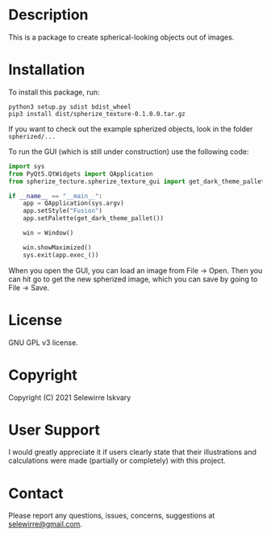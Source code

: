 [comment]: https://www.jetbrains.com/help/pycharm/markdown.html#code-blocks
[comment]: https://www.markdownguide.org/basic-syntax/
# Description
This is a package to create spherical-looking objects out of images.

# Installation
To install this package, run:

```
python3 setup.py sdist bdist_wheel
pip3 install dist/spherize_texture-0.1.0.0.tar.gz
```

If you want to check out the example spherized objects, look in the folder `spherized/...`

To run the GUI (which is still under construction) use the following code:

```python
import sys
from PyQt5.QtWidgets import QApplication
from spherize_tecture.spherize_texture_gui import get_dark_theme_pallet, Window

if __name__ == "__main__":
    app = QApplication(sys.argv)
    app.setStyle("Fusion")
    app.setPalette(get_dark_theme_pallet())

    win = Window()

    win.showMaximized()
    sys.exit(app.exec_())
```

When you open the GUI, you can load an image from File -> Open.
Then you can hit go to get the new spherized image, which you can save by going to File -> Save.

# License 
GNU GPL v3 license.

# Copyright
Copyright (C) 2021 Selewirre Iskvary

# User Support
I would greatly appreciate it if users clearly state that their illustrations and calculations were made 
(partially or completely) with this project.

# Contact
Please report any questions, issues, concerns, suggestions at <selewirre@gmail.com>.
